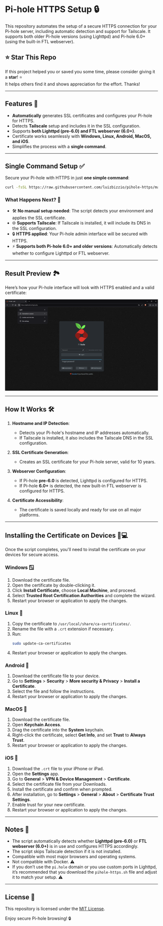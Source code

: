 # Pi-hole HTTPS Setup 🔒

This repository automates the setup of a secure HTTPS connection for your Pi-hole server, including automatic detection and support for Tailscale. It supports both older Pi-hole versions (using Lighttpd) and Pi-hole 6.0+ (using the built-in FTL webserver).

## ⭐️ Star This Repo

If this project helped you or saved you some time, please consider giving it a **star**! ⭐  
It helps others find it and shows appreciation for the effort. Thanks!

---

## Features 🌟
- **Automatically** generates SSL certificates and configures your Pi-hole for HTTPS.
- Detects **Tailscale** setup and includes it in the SSL configuration.
- Supports **both Lighttpd (pre-6.0) and FTL webserver (6.0+)**.
- Certificate works seamlessly with **Windows, Linux, Android, MacOS, and iOS**.
- Simplifies the process with a **single command**.

---

## Single Command Setup ✅

Secure your Pi-hole with HTTPS in just **one simple command**:

```bash
curl -fsSL https://raw.githubusercontent.com/luizbizzio/pihole-https/main/pihole-https.sh | sudo bash
```

### What Happens Next? 🚀
- 🛠 **No manual setup needed**: The script detects your environment and applies the SSL certificate.
- 🌐 **Supports Tailscale**: If Tailscale is installed, it will include its DNS in the SSL configuration.
- 🔒 **HTTPS applied**: Your Pi-hole admin interface will be secured with HTTPS.
- ⚡ **Supports both Pi-hole 6.0+ and older versions**: Automatically detects whether to configure Lighttpd or FTL webserver.

---

## Result Preview 🏞️

Here’s how your Pi-hole interface will look with HTTPS enabled and a valid certificate:

![Pi-hole HTTPS Enabled](./pi-hole-screenshot.png)


---

## How It Works 🛠️

1. **Hostname and IP Detection**:
   - Detects your Pi-hole's hostname and IP addresses automatically.
   - If Tailscale is installed, it also includes the Tailscale DNS in the SSL configuration.

2. **SSL Certificate Generation**:
   - Creates an SSL certificate for your Pi-hole server, valid for 10 years.

3. **Webserver Configuration**:
   - If Pi-hole **pre-6.0** is detected, Lighttpd is configured for HTTPS.
   - If Pi-hole **6.0+** is detected, the new built-in FTL webserver is configured for HTTPS.

4. **Certificate Accessibility**:
   - The certificate is saved locally and ready for use on all major platforms.

---

## Installing the Certificate on Devices 📱💻

Once the script completes, you'll need to install the certificate on your devices for secure access.

### Windows 🪟
1. Download the certificate file.
2. Open the certificate by double-clicking it.
3. Click **Install Certificate**, choose **Local Machine**, and proceed.
4. Select **Trusted Root Certification Authorities** and complete the wizard.
5. Restart your browser or application to apply the changes.

### Linux 🐧
1. Copy the certificate to `/usr/local/share/ca-certificates/`.
2. Rename the file with a `.crt` extension if necessary.
3. Run:
   ```bash
   sudo update-ca-certificates
   ```
4. Restart your browser or application to apply the changes.

### Android 📱
1. Download the certificate file to your device.
2. Go to **Settings** > **Security** > **More security & Privacy** > **Install a Certificate**.
3. Select the file and follow the instructions.
4. Restart your browser or application to apply the changes.

### MacOS 🍏
1. Download the certificate file.
2. Open **Keychain Access**.
3. Drag the certificate into the **System** keychain.
4. Right-click the certificate, select **Get Info**, and set **Trust** to **Always Trust**.
5. Restart your browser or application to apply the changes.

### iOS 📱
1. Download the `.crt` file to your iPhone or iPad.
2. Open the **Settings** app.
3. Go to **General** > **VPN & Device Management** > **Certificate**.
4. Select the certificate file from your Downloads.
5. Install the certificate and confirm when prompted.
6. After installation, go to **Settings** > **General** > **About** > **Certificate Trust Settings**.
7. Enable trust for your new certificate.
8. Restart your browser or application to apply the changes.

---

## Notes 📝
- The script automatically detects whether **Lighttpd (pre-6.0)** or **FTL webserver (6.0+)** is in use and configures HTTPS accordingly.
- The script skips Tailscale detection if it is not installed.
- Compatible with most major browsers and operating systems.
- Not compatible with Docker. ⚠️
- If you don’t use the `pi.hole` domain or you use custom ports in Lighttpd, it’s recommended that you download the `pihole-https.sh` file and adjust it to match your setup. ⚠️

---

## License 📝
This repository is licensed under the [MIT License](./LICENSE).

Enjoy secure Pi-hole browsing! 🔒
